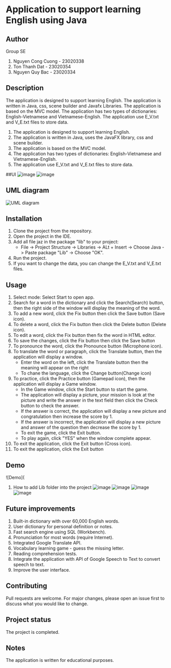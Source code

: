 # Application to support learning English using Java

## Author
Group SE
1. Nguyen Cong Cuong - 23020338
2. Ton Thanh Dat - 23020354
3. Nguyen Quy Bac - 23020334

## Description
The application is designed to support learning English. The application is written in Java, css, scene builder and Javafx Libraries. The application is based on the MVC model. The application has two types of dictionaries: English-Vietnamese and Vietnamese-English. The application use E_V.txt and V_E.txt files to store data.
1. The application is designed to support learning English.
2. The application is written in Java, uses the JavaFX library, css and scene builder.
3. The application is based on the MVC model.
4. The application has two types of dictionaries: English-Vietnamese and Vietnamese-English.
5. The application use E_V.txt and V_E.txt files to store data.

##UI
![image](https://github.com/congcuon2k5/SE-first-project/blob/main/SEDictionary/src/main/resources/com/example/sedictionary/Picture/Screenshot%202024-05-08%20131908.png)
![image](https://github.com/congcuon2k5/SE-first-project/blob/main/SEDictionary/src/main/resources/com/example/sedictionary/Picture/Screenshot%202024-05-08%20131916.png)

## UML diagram
![UML diagram](https://github.com/congcuon2k5/SE-first-project/blob/main/src/main/resources/com/example/sedictionary/Picture/Screenshot%202024-05-08%20134252.png)

## Installation
1. Clone the project from the repository.
2. Open the project in the IDE.
3. Add all file jaz in the package "lib" to your project:
      + File ->  Project Structure -> Libraries -> ALt + Insert -> Choose Java -> Paste package "Lib" -> Choose "OK". 
4. Run the project.
5. If you want to change the data, you can change the E_V.txt and V_E.txt files.

## Usage
1. Select mode: Select Start to open app.
2. Search for a word in the dictionary and click the Search(Search) button, then the right side of the window will display the meaning of the word.
3. To add a new word, click the Fix button then click the Save button (Save icon).
4. To delete a word,  click the Fix button then click the Delete button (Delete icon).
5. To edit a word, click the Fix button then fix the word in HTML editor.
6. To save the changes, click the Fix button then click the Save button
7. To pronounce the word, click the Pronounce button (Microphone icon).
8. To translate the word or paragraph, click the Translate button, then the application will display a window. 
    + Enter the word on the left, click the Translate button then the meaning will appear on the right
    + To chane the language, click the Change button(Change icon) 
9. To practice, click the Practice button (Gamepad icon), then the application will display a Game window.
    + In the Game window, click the Start button to start the game.
    + The application will display a picture, your mission is look at the picture and write the answer in the text field then click the Check button to check the answer.
    + If the answer is correct, the application will display a new picture and congratulation then increase the score by 1.
    + If the answer is incorrect, the application will display a new picture and answer of the question then decrease the score by 1.
    + To exit the game, click the Exit button.
    + To play again, click "YES" when the window complete appear.
9. To exit the application, click the Exit button (Cross icon).
10. To exit the application, click the Exit button

## Demo
![Demo](
1. How to add Lib folder into the project
![image](https://github.com/congcuon2k5/SE-first-project/blob/main/SEDictionary/src/main/resources/com/example/sedictionary/Picture/Screenshot%202024-05-08%20034735.png)
![image](https://github.com/congcuon2k5/SE-first-project/blob/main/SEDictionary/src/main/resources/com/example/sedictionary/Picture/Screenshot%202024-05-08%20034752.png)
![image](https://github.com/congcuon2k5/SE-first-project/blob/main/SEDictionary/src/main/resources/com/example/sedictionary/Picture/Screenshot%202024-05-08%20034820.png)
![image](https://github.com/congcuon2k5/SE-first-project/blob/main/SEDictionary/src/main/resources/com/example/sedictionary/Picture/Screenshot%202024-05-08%20034838.png)


## Future improvements
1. Built-in dictionary with over 60,000 English words. 
2. User dictionary for personal definition or notes.
3. Fast search engine using SQL (Workbench). 
4. Pronunciation for most words (require Internet). 
5. Integrated Google Translate API. 
6. Vocabulary learning game - guess the missing letter. 
7. Reading comprehension tests. 
8. Integrate the application with API of Google Speech to Text to convert speech to text. 
9. Improve the user interface.

## Contributing
Pull requests are welcome. For major changes, please open an issue first to discuss what you would like to change.

## Project status
The project is completed.

## Notes
The application is written for educational purposes.
